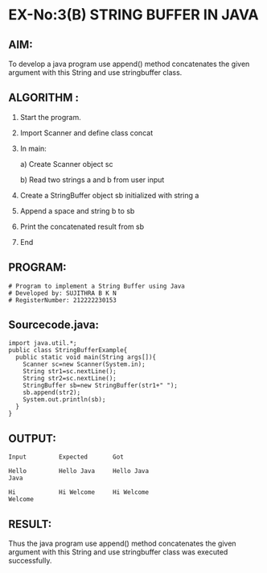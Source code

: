 # EX-No:3(B) STRING BUFFER IN JAVA

## AIM:
To develop a java program use append() method concatenates the given argument with this String and use stringbuffer class.

## ALGORITHM :

1. Start the program.
2. Import Scanner and define class concat
3. In main:

   a) Create Scanner object sc

   b) Read two strings a and b from user input

4. Create a StringBuffer object sb initialized with string a
5. Append a space and string b to sb
6. Print the concatenated result from sb
7. End

## PROGRAM:

```
# Program to implement a String Buffer using Java
# Developed by: SUJITHRA B K N
# RegisterNumber: 212222230153
```

## Sourcecode.java:
```
import java.util.*;
public class StringBufferExample{  
  public static void main(String args[]){  
    Scanner sc=new Scanner(System.in);
    String str1=sc.nextLine();
    String str2=sc.nextLine();
    StringBuffer sb=new StringBuffer(str1+" ");  
    sb.append(str2);  
    System.out.println(sb);  
  }  
}
```

## OUTPUT:

```
Input         Expected       Got

Hello         Hello Java     Hello Java
Java 

Hi            Hi Welcome     Hi Welcome
Welcome
```

## RESULT:
Thus the java program use append() method concatenates the given argument with this String and use stringbuffer class was executed successfully.
